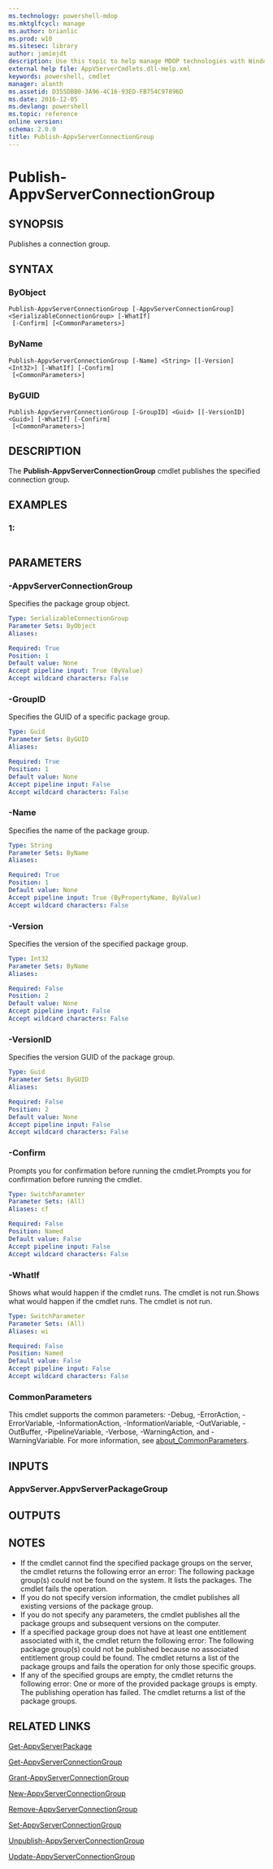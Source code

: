 ```yaml
---
ms.technology: powershell-mdop
ms.mktglfcycl: manage
ms.author: brianlic
ms.prod: w10
ms.sitesec: library
author: jamiejdt
description: Use this topic to help manage MDOP technologies with Windows PowerShell.
external help file: AppVServerCmdlets.dll-Help.xml
keywords: powershell, cmdlet
manager: alanth 
ms.assetid: D355DBB0-3A96-4C16-93ED-FB754C97896D
ms.date: 2016-12-05
ms.devlang: powershell
ms.topic: reference
online version: 
schema: 2.0.0
title: Publish-AppvServerConnectionGroup
---
```


# Publish-AppvServerConnectionGroup

## SYNOPSIS
Publishes a connection group.

## SYNTAX

### ByObject
```
Publish-AppvServerConnectionGroup [-AppvServerConnectionGroup] <SerializableConnectionGroup> [-WhatIf]
 [-Confirm] [<CommonParameters>]
```

### ByName
```
Publish-AppvServerConnectionGroup [-Name] <String> [[-Version] <Int32>] [-WhatIf] [-Confirm]
 [<CommonParameters>]
```

### ByGUID
```
Publish-AppvServerConnectionGroup [-GroupID] <Guid> [[-VersionID] <Guid>] [-WhatIf] [-Confirm]
 [<CommonParameters>]
```

## DESCRIPTION
The **Publish-AppvServerConnectionGroup** cmdlet publishes the specified connection group.

## EXAMPLES

### 1:
```

```

## PARAMETERS

### -AppvServerConnectionGroup
Specifies the package group object.

```yaml
Type: SerializableConnectionGroup
Parameter Sets: ByObject
Aliases: 

Required: True
Position: 1
Default value: None
Accept pipeline input: True (ByValue)
Accept wildcard characters: False
```

### -GroupID
Specifies the GUID of a specific package group.

```yaml
Type: Guid
Parameter Sets: ByGUID
Aliases: 

Required: True
Position: 1
Default value: None
Accept pipeline input: False
Accept wildcard characters: False
```

### -Name
Specifies the name of the package group.

```yaml
Type: String
Parameter Sets: ByName
Aliases: 

Required: True
Position: 1
Default value: None
Accept pipeline input: True (ByPropertyName, ByValue)
Accept wildcard characters: False
```

### -Version
Specifies the version of the specified package group.

```yaml
Type: Int32
Parameter Sets: ByName
Aliases: 

Required: False
Position: 2
Default value: None
Accept pipeline input: False
Accept wildcard characters: False
```

### -VersionID
Specifies the version GUID of the package group.

```yaml
Type: Guid
Parameter Sets: ByGUID
Aliases: 

Required: False
Position: 2
Default value: None
Accept pipeline input: False
Accept wildcard characters: False
```

### -Confirm
Prompts you for confirmation before running the cmdlet.Prompts you for confirmation before running the cmdlet.

```yaml
Type: SwitchParameter
Parameter Sets: (All)
Aliases: cf

Required: False
Position: Named
Default value: False
Accept pipeline input: False
Accept wildcard characters: False
```

### -WhatIf
Shows what would happen if the cmdlet runs.
The cmdlet is not run.Shows what would happen if the cmdlet runs.
The cmdlet is not run.

```yaml
Type: SwitchParameter
Parameter Sets: (All)
Aliases: wi

Required: False
Position: Named
Default value: False
Accept pipeline input: False
Accept wildcard characters: False
```

### CommonParameters
This cmdlet supports the common parameters: -Debug, -ErrorAction, -ErrorVariable, -InformationAction, -InformationVariable, -OutVariable, -OutBuffer, -PipelineVariable, -Verbose, -WarningAction, and -WarningVariable. For more information, see [about_CommonParameters](http://go.microsoft.com/fwlink/?LinkID=113216).

## INPUTS

### AppvServer.AppvServerPackageGroup

## OUTPUTS

## NOTES
* If the cmdlet cannot find the specified package groups  on the server, the cmdlet returns the following error an error: The following package group(s) could not be found on the system. It lists the packages. The cmdlet fails the operation.
* If you do not specify version information, the cmdlet publishes all existing versions of the package group.
* If you do not specify any parameters, the cmdlet publishes all the package groups and subsequent versions on the computer.
* If a specified package group does not have at least one entitlement associated with it, the cmdlet return the following error: The following package group(s) could not be published because no associated entitlement group could be found. The cmdlet returns a list of the package groups and fails the operation for only those specific groups.
* If any of the specified groups are empty, the cmdlet returns the following error: One or more of the provided package groups is empty. The publishing operation has failed. The cmdlet returns a list of the package groups.

## RELATED LINKS

[Get-AppvServerPackage](./Get-AppvServerPackage.md)

[Get-AppvServerConnectionGroup](./Get-AppvServerConnectionGroup.md)

[Grant-AppvServerConnectionGroup](./Grant-AppvServerConnectionGroup.md)

[New-AppvServerConnectionGroup](./New-AppvServerConnectionGroup.md)

[Remove-AppvServerConnectionGroup](./Remove-AppvServerConnectionGroup.md)

[Set-AppvServerConnectionGroup](./Set-AppvServerConnectionGroup.md)

[Unpublish-AppvServerConnectionGroup](./Unpublish-AppvServerConnectionGroup.md)

[Update-AppvServerConnectionGroup](./Update-AppvServerConnectionGroup.md)


